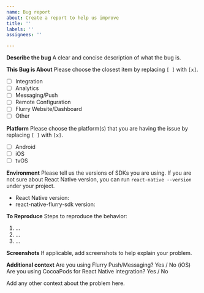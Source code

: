 ```yaml
---
name: Bug report
about: Create a report to help us improve
title: ''
labels: ''
assignees: ''

---
```


**Describe the bug**
A clear and concise description of what the bug is.

**This Bug is About**
Please choose the closest item by replacing `[ ]` with `[x]`.
- [ ] Integration
- [ ] Analytics
- [ ] Messaging/Push
- [ ] Remote Configuration
- [ ] Flurry Website/Dashboard
- [ ] Other

**Platform**
Please choose the platform(s) that you are having the issue by replacing `[ ]` with `[x]`.
- [ ] Android
- [ ] iOS
- [ ] tvOS

**Environment**
Please tell us the versions of SDKs you are using. If you are not sure about React Native version, you can run `react-native --version` under your project.
* React Native version: 
* react-native-flurry-sdk version: 

**To Reproduce**
Steps to reproduce the behavior:
1. ...
2. ...
3. ...

**Screenshots**
If applicable, add screenshots to help explain your problem.

**Additional context**
Are you using Flurry Push/Messaging? Yes / No
(iOS) Are you using CocoaPods for React Native integration? Yes / No

Add any other context about the problem here.
